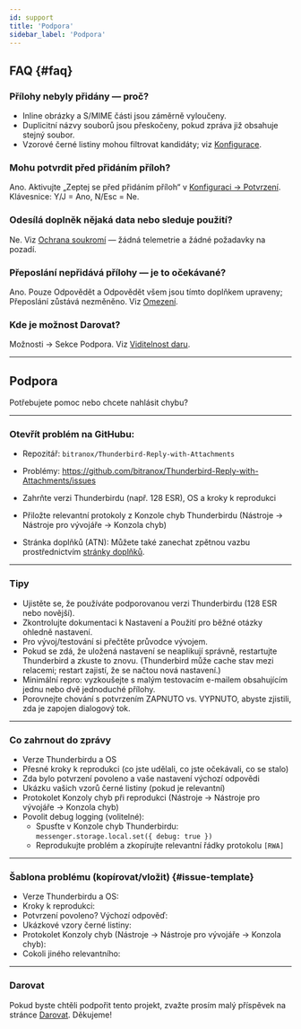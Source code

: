 ```yaml
---
id: support
title: 'Podpora'
sidebar_label: 'Podpora'
---
```


## FAQ {#faq}

### Přílohy nebyly přidány — proč?

- Inline obrázky a S/MIME části jsou záměrně vyloučeny.
- Duplicitní názvy souborů jsou přeskočeny, pokud zpráva již obsahuje stejný soubor.
- Vzorové černé listiny mohou filtrovat kandidáty; viz [Konfigurace](configuration#blacklist-glob-patterns).

### Mohu potvrdit před přidáním příloh?

Ano. Aktivujte „Zeptej se před přidáním příloh“ v [Konfiguraci → Potvrzení](configuration#confirmation). Klávesnice: Y/J = Ano, N/Esc = Ne.

### Odesílá doplněk nějaká data nebo sleduje použití?

Ne. Viz [Ochrana soukromí](privacy) — žádná telemetrie a žádné požadavky na pozadí.

### Přeposlání nepřidává přílohy — je to očekávané?

Ano. Pouze Odpovědět a Odpovědět všem jsou tímto doplňkem upraveny; Přeposlání zůstává nezměněno. Viz [Omezení](usage#limitations).

### Kde je možnost Darovat?

Možnosti → Sekce Podpora. Viz [Viditelnost daru](configuration#donation-visibility).

---

## Podpora

Potřebujete pomoc nebo chcete nahlásit chybu?

---

### Otevřít problém na GitHubu:

- Repozitář: `bitranox/Thunderbird-Reply-with-Attachments`
- Problémy: https://github.com/bitranox/Thunderbird-Reply-with-Attachments/issues
- Zahrňte verzi Thunderbirdu (např. 128 ESR), OS a kroky k reprodukci
- Přiložte relevantní protokoly z Konzole chyb Thunderbirdu (Nástroje → Nástroje pro vývojáře → Konzola chyb)

- Stránka doplňků (ATN): Můžete také zanechat zpětnou vazbu prostřednictvím [stránky doplňků](https://addons.thunderbird.net/thunderbird/addon/reply-with-attachments).

---

### Tipy

- Ujistěte se, že používáte podporovanou verzi Thunderbirdu (128 ESR nebo novější).
- Zkontrolujte dokumentaci k Nastavení a Použití pro běžné otázky ohledně nastavení.
- Pro vývoj/testování si přečtěte průvodce vývojem.
- Pokud se zdá, že uložená nastavení se neaplikují správně, restartujte Thunderbird a zkuste to znovu. (Thunderbird může cache stav mezi relacemi; restart zajistí, že se načtou nová nastavení.)
- Minimální repro: vyzkoušejte s malým testovacím e-mailem obsahujícím jednu nebo dvě jednoduché přílohy.
- Porovnejte chování s potvrzením ZAPNUTO vs. VYPNUTO, abyste zjistili, zda je zapojen dialogový tok.

---

### Co zahrnout do zprávy

- Verze Thunderbirdu a OS
- Přesné kroky k reprodukci (co jste udělali, co jste očekávali, co se stalo)
- Zda bylo potvrzení povoleno a vaše nastavení výchozí odpovědi
- Ukázku vašich vzorů černé listiny (pokud je relevantní)
- Protokolet Konzoly chyb při reprodukci (Nástroje → Nástroje pro vývojáře → Konzola chyb)
- Povolit debug logging (volitelné):
  - Spusťte v Konzole chyb Thunderbirdu: `messenger.storage.local.set({ debug: true })`
  - Reprodukujte problém a zkopírujte relevantní řádky protokolu `[RWA]`

---

### Šablona problému (kopírovat/vložit) {#issue-template}

- Verze Thunderbirdu a OS:
- Kroky k reprodukci:
- Potvrzení povoleno? Výchozí odpověď:
- Ukázkové vzory černé listiny:
- Protokolet Konzoly chyb (Nástroje → Nástroje pro vývojáře → Konzola chyb):
- Cokoli jiného relevantního:

---

### Darovat

Pokud byste chtěli podpořit tento projekt, zvažte prosím malý příspěvek na stránce [Darovat](donation). Děkujeme!
